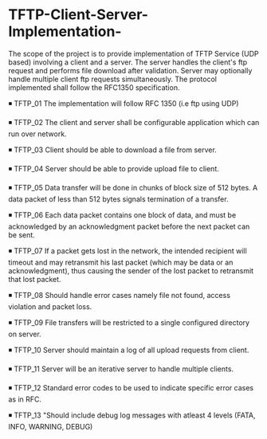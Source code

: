 # TFTP-Client-Server-Implementation-
The scope of the project is to provide implementation of TFTP Service (UDP based) involving a client and a server. The server handles the client's ftp request and performs file download after validation. Server may optionally handle multiple client ftp requests simultaneously. The protocol implemented shall follow the RFC1350 specification.

:black_medium_small_square: TFTP_01	The implementation will follow RFC 1350 (i.e ftp using UDP) 

:black_medium_small_square: TFTP_02	The client and server shall be configurable application which can run over network. 

:black_medium_small_square: TFTP_03	Client should be able to download a file from server. 

:black_medium_small_square: TFTP_04	Server should be able to provide upload file to client. 

:black_medium_small_square: TFTP_05	Data transfer will be done in chunks of block size of 512 bytes. A data packet of less than 512 bytes signals termination of a transfer. 

:black_medium_small_square: TFTP_06	Each data packet contains one block of data, and must be acknowledged by an acknowledgment packet before the next packet can be sent. 

:black_medium_small_square: TFTP_07	If a packet gets lost in the   network, the intended recipient will timeout and may retransmit his last packet (which may be data or an acknowledgment), thus causing the sender of the lost packet to retransmit that lost packet.	 

:black_medium_small_square: TFTP_08	Should handle error cases namely file not found, access violation and packet loss. 

:black_medium_small_square: TFTP_09	File transfers will be restricted to a single configured directory on server. 

:black_medium_small_square: TFTP_10	Server should maintain a log of all upload requests from client. 

:black_medium_small_square: TFTP_11	Server will be an iterative server to handle multiple clients.

:black_medium_small_square: TFTP_12	Standard error codes to be used to indicate specific error cases as in RFC.

:black_medium_small_square: TFTP_13	"Should include debug log messages  with atleast 4 levels (FATA, INFO, WARNING, DEBUG) 
